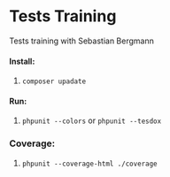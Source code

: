 # Tests Training
Tests training with Sebastian Bergmann

#### Install:
1. `composer upadate`

#### Run:
1. `phpunit --colors` or `phpunit --tesdox`

### Coverage:
1. `phpunit --coverage-html ./coverage`
